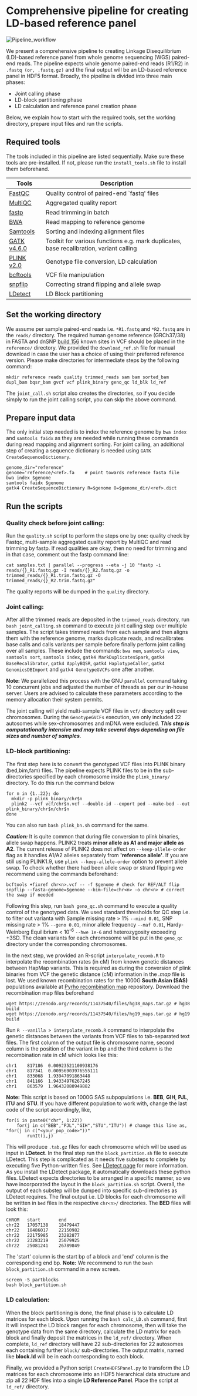 # Comprehensive pipeline for creating LD-based reference panel
![Pipeline_workflow](https://github.com/user-attachments/assets/a8143c56-f936-4ceb-8f7f-c67a80478613)

We present a comprehensive pipeline to creating Linkage Disequilibrium (LD)-based reference panel from whole genome sequencing (WGS) paired-end reads. The pipeline expects whole genome paired-end reads (R1/R2) in `.fastq (or, .fastq.gz)` and the final output will be an LD-based reference panel in HDF5 format. 
Broadly, the pipeline is divided into three main phases:
* Joint calling phase
* LD-block partitioning phase
* LD calculation and reference panel creation phase

Below, we explain how to start with the required tools, set the working directory, prepare input files and run the scripts.
## Required tools
The tools included in this pipeline are listed sequentially. Make sure these tools are pre-installed. If not, please run the `install_tools.sh` file to install them beforehand. 

| Tools | Description |
| --- | --- |
| [FastQC](https://www.bioinformatics.babraham.ac.uk/projects/fastqc/) | Quality control of paired-end `fastq' files |
| [MultiQC](https://multiqc.info/) | Aggregated quality report |
| [fastp](https://github.com/OpenGene/fastp) | Read trimming in batch |
| [BWA](https://bio-bwa.sourceforge.net/) | Read mapping to reference genome |
| [Samtools](https://www.htslib.org/) | Sorting and indexing alignment files |
| [GATK v4.6.0](https://gatk.broadinstitute.org/hc/en-us) | Toolkit for various functions e.g. mark duplicates, base recalibration, variant calling |
| [PLINK v2.0](https://www.cog-genomics.org/plink/2.0/) | Genotype file conversion, LD calculation |
| [bcftools](https://samtools.github.io/bcftools/howtos/index.html) | VCF file manipulation |      
| [snpflip](https://github.com/biocore-ntnu/snpflip) | Correcting strand flipping and allele swap |
| [LDetect](https://bitbucket.org/nygcresearch/ldetect/src/master/) | LD Block partitioning | 

## Set the working directory
We assume per sample paired-end reads i.e. `*R1.fastq` and `*R2.fastq` are in the `reads/` directory. The required human genome reference (GRCh37/38) in FASTA and dnSNP [build 156](https://ftp.ncbi.nih.gov/snp/archive/b156/VCF/) known sites in VCF should be placed in the `reference/` directory. We provided the `download_ref.sh` file for manual download in case the user has a choice of using their preferred reference version. Please make directories for intermediate steps by the following command: 
```
mkdir reference reads quality trimmed_reads sam bam sorted_bam dupl_bam bqsr_bam gvcf vcf plink_binary geno_qc ld_blk ld_ref
```
The `joint_call.sh` script also creates the directories, so if you decide simply to run the joint calling script, you can skip the above command. 

## Prepare input data
The only initial step needed is to index the reference genome by `bwa index` and `samtools faidx` as they are needed while running these commands during read mapping and alignment sorting. For joint calling, an additional step of creating a sequence dictionary is needed using `GATK CreateSequenceDictionary`. 
```
genome_dir="reference"
genome='reference/<ref>.fa    # point towards reference fasta file
bwa index $genome
samtools faidx $genome
gatk4 CreateSequenceDictionary R=$genome O=$genome_dir/<ref>.dict
```
## Run the scripts
### Quality check before joint calling:
Run the `quality.sh` script to perform the steps one by one: quality check by Fastqc, multi-sample aggregated quality report by MultiQC and read trimming by fastp. If read qualities are okay, then no need for trimming and in that case, comment out the fastp command line:
```
cat samples.txt | parallel --progress --eta -j 10 "fastp -i reads/{}_R1.fastq.gz -I reads/{}_R2.fastq.gz -o trimmed_reads/{}_R1.trim.fastq.gz -O trimmed_reads/{}_R2.trim.fastq.gz"
```
The quality reports will be dumped in the `quality` directory. 

### Joint calling:
After all the trimmed reads are deposited in the `trimmed_reads` directory, run `bash joint_calling.sh` command to execute joint calling step over multiple samples. The script takes trimmed reads from each sample and then aligns them with the reference genome, marks duplicate reads, and recalibrates base calls and calls variants per sample before finally perform joint calling over all samples. These include the commands: `bwa mem`, `samtools view`, `samtools sort`, `samtools index`, `gatk4 MarkDuplicatesSpark`, `gatk4 BaseRecalibrator`, `gatk4 ApplyBQSR`, `gatk4 HaplotypeCaller`, `gatk4 GenomicsDBImport` and `gatk4 GenotypeGVCFs` one after another. 

**Note:** We parallelized this process with the GNU `parallel` command taking 10 concurrent jobs and adjusted the number of threads as per our in-house server. Users are advised to calculate these parameters according to the memory allocation their system permits. 

The joint calling will yield multi-sample VCF files in `vcf/` directory split over chromosomes. During the `GenotypeGVCFs` execution, we only included 22 autosomes while sex-chromosomes and mDNA were excluded. ***This step is computationally intensive and may take several days depending on file sizes and number of samples***. 

### LD-block partitioning: 
The first step here is to convert the genotyped VCF files into PLINK binary (bed,bim,fam) files. The pipeline expects PLINK files to be in the sub-directories specified by each chromosome inside the `plink_binary/` directory. To do this run the command below
```
for n in {1..22}; do 
  mkdir -p plink_binary/chr$n 
  plink2 --vcf vcf/chr$n.vcf --double-id --export ped --make-bed --out plink_binary/chr$n/chr$n 
done
```
You can also run `bash plink_bn.sh` command for the same. 

***Caution:*** It is quite common that during file conversion to plink binaries, allele swap happens. PLINK2 treats **minor allele as A1 and major allele as A2**. The current release of PLINK2 does not affect on `--keep-allele-order` flag as it handles A1/A2 alleles separately from **'reference allele'**. If you are still using PLINK1.9, use ``plink --keep-allele-order`` option to prevent allele swap. To check whether there had been allele swap or strand flipping we recommend using the commands beforehand:
```
bcftools +fixref chr<n>.vcf -- -f $genome # check for REF/ALT flip
snpflip --fasta-genome=$genome --bim-file=chr<n> -o chr<n> # correct the swap if needed
```
Following this step, run `bash geno_qc.sh` command to execute a quality control of the genotyped data. We used standard thresholds for QC step i.e. to filter out varianta with Sample missing rate > 1% `--mind 0.01`, SNP missing rate > 1% `--geno 0.01`, minor allele frequency `--maf 0.01`, Hardy-Weinberg Equilibrium < 10<sup>-6</sup> `--hwe 1e-6` and heterozygosity exceeding +3SD. The clean variants for each chromosome will be put in the `geno_qc` directory under the corresponding chromosomes.    

In the next step, we provided an R-script `interpolate_recomb.R` to interpolate the recombination rates (in cM) from known genetic distances between HapMap variants. This is required as during the conversion of plink binaries from VCF the genetic distance (cM) information in the *.map* file is lost. We used known recombination rates for the 1000G **South Asian (SAS)** populations available at [Pyrho recombination map](https://github.com/popgenmethods/pyrho?tab=readme-ov-file#human-recombination-maps) repository. Download the recombination map files beforehand
```
wget https://zenodo.org/records/11437540/files/hg38_maps.tar.gz # hg38 build
wget https://zenodo.org/records/11437540/files/hg19_maps.tar.gz # hg19 build
```

Run `R --vanilla > interpolate_recomb.R` command to interpolate the genetic distances between the variants from VCF files to tab-separated text files. The first column of the output file is chromosome name, second column is the position of the variant in bp and the third column is the recombination rate in cM which looks like this:
```
chr1	817186	0.00923521100938176
chr1	817341	0.00956903976555111
chr1	833068	1.93947091863448
chr1	841166	1.94334976267245
chr1	863579	1.96432080949882
```
**Note:** This script is based on 1000G SAS subpopulations i.e. **BEB**, **GIH**, **PJL**, **ITU** and **STU**. If you have different population to work with, change the last code of the script accordingly, like, 
```
for(i in paste0("chr", 1:22))
    for(j in c("BEB","PJL","GIH","STU","ITU")) # change this line as, "for(j in c("<your_pop_code>"))"
        runIt(i,j)
```

This will produce `.tab.gz` files for each chromosome which will be used as input in **LDetect**. 
In the final step run the `block_partition.sh` file to execute LDetect. This step is complicated as it needs five substeps to complete by executing five Python-written files. See [LDetect page](https://bitbucket.org/nygcresearch/ldetect/src/master/) for more information. As you install the LDetect package, it automatically downloads these python files. LDetect expects directories to be arranged in a specific manner, so we have incorporated the layout in the `block_partition.sh` script. Overall, the output of each substep will be dumped into specific sub-directories as LDetect requires. The final output i.e. LD blocks for each chromosome will be written in `bed` files in the respective `chr<n>/` directories. The **BED** files will look this: 
```
CHROM	start		end
chr22	17057138	18479447
chr22	18486017	22150982
chr22	22175985	23282877
chr22	23283219	25079925
chr22	25081241	26789849
```
The 'start' column is the start bp of a block and 'end' column is the corresponding end bp.
**Note:** We recommend to run the `bash block_partition.sh` command in a new screen.
```
screen -S partblocks
bash block_partition.sh
```

### LD calculation:
When the block partitioning is done, the final phase is to calculate LD matrices for each block. Upon running the `bash calc_LD.sh` command, first it will inspect the LD block ranges for each chromosome, then will take the genotype data from the same directory, calculate the LD matrix for each block and finally deposit the matrices in the `ld_ref/` directory. When complete, `ld_ref` directory will have 22 sub-directories for 22 autosomes each containing further `block/` sub-directories. The output matrix, named like **block<n>.ld** will be in each corresponding to each block. 

Finally, we provided a Python script `CreateHDF5Panel.py` to transform the LD matrices for each chromosome into an HDF5 hierarchical data structure and zip all 22 HDF files into a single **LD Reference Panel**. Place the script at `ld_ref/` directory.  








